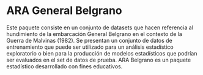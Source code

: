 # ARA General Belgrano
Este paquete consiste en un conjunto de datasets que hacen referencia al hundimiento de la embarcación General Belgrano en el contexto de la Guerra de Malvinas (1982). 
Se presentan un conjunto de datos de entrenamiento que puede ser utilizado para un análisis estadístico exploratorio o bien para la producción de modelos estadísticos que podrían ser evaluados en el set de datos de prueba.
ARA Belgrano es un paquete estadístico desarrollado con fines educativos. 
